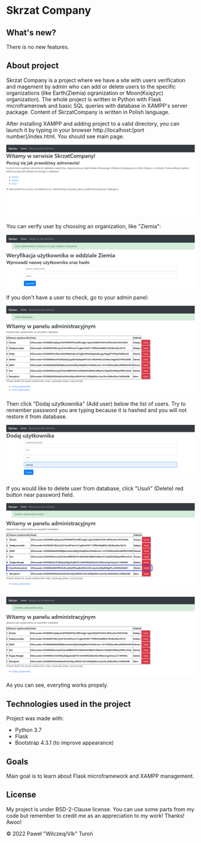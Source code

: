 # Skrzat Company

## What's new?

There is no new features.

## About project
Skrzat Company is a project where we have a site with users verification and magement by admin who can add or delete users to the specific organizations (like Earth(Ziemia) ogranization or Moon(Księżyc) organization). The whole project is written in Python with Flask microframerowk and basic SQL queries with database in XAMPP's server package. Content of SkrzatCompany is written in Polish language.

After installing XAMPP and adding project to a valid directory, you can launch it by typing in your browser http://localhost:[port number]/index.html. You should see main page.

![MainPage](./images/image01.png)

You can verify user by choosing an organization, like "Ziemia":

![ZiemiaVerify](./images/image02.png)

If you don't have a user to check, go to your admin panel:

![AdminPanel](./images/image03.png)

Then click "Dodaj użytkownika" (Add user) below the list of users. Try to remember password you are typing because it is hashed and you will not restore it from database. 

![UserAdd](./images/image04.png)

If you would like to delete user from database, click "Usuń" (Delete) red button near password field.

![UserToDelete](./images/image05.png)

![UserDeleted](./images/image06.png)

As you can see, everyting works propely.

## Technologies used in the project
Project was made with:
* Python 3.7
* Flask
* Bootstrap 4.3.1 (to improve appearance)

## Goals

Main goal is to learn about Flask microframework and XAMPP management.

## License

My project is under BSD-2-Clause license. You can use some parts from my code but remember to credit me as an appreciation to my work! Thanks! Awoo!

© 2022 Paweł "Wilczeq/Vlk" Turoń
